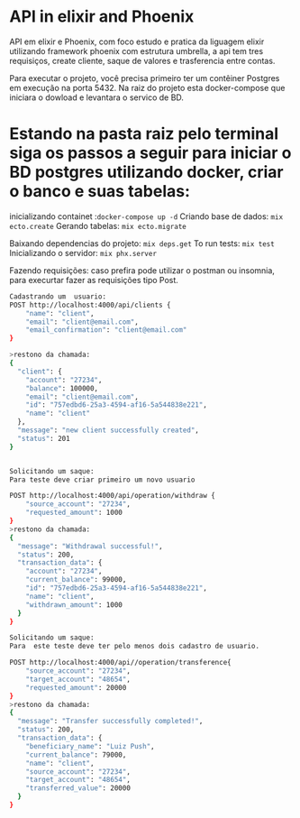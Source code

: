 # API in elixir and Phoenix

API  em elixir e Phoenix, com foco estudo e pratica da liguagem elixir utilizando framework phoenix com estrutura umbrella, a api tem tres requisiços, create cliente, saque de valores e trasferencia entre contas.

Para executar o projeto, você precisa primeiro ter um contêiner Postgres em execução na porta 5432. Na raiz do projeto esta docker-compose que iniciara o dowload e levantara o servico de BD.

# Estando na pasta raiz pelo terminal siga os passos a seguir para iniciar o BD postgres utilizando docker,  criar o banco e suas tabelas:

inicializando containet :`docker-compose up -d`
Criando base de dados: `mix ecto.create`
Gerando tabelas: `mix ecto.migrate` 

Baixando dependencias do projeto: `mix deps.get`
To run tests: `mix test` 
Inicializando o servidor: `mix phx.server`

Fazendo requisições:
caso prefira pode utilizar o postman ou insomnia, para execurtar fazer as requisições tipo Post.

``` sh
Cadastrando um  usuario:
POST http://localhost:4000/api/clients {
	"name": "client",
	"email": "client@email.com",
	"email_confirmation": "client@email.com"
}

>restono da chamada:
{
  "client": {
    "account": "27234",
    "balance": 100000,
    "email": "client@email.com",
    "id": "757edbd6-25a3-4594-af16-5a544838e221",
    "name": "client"
  },
  "message": "new client successfully created",
  "status": 201
}
```
``` sh

Solicitando um saque:
Para teste deve criar primeiro um novo usuario

POST http://localhost:4000/api/operation/withdraw {
	"source_account": "27234",
	"requested_amount": 1000	
}
>restono da chamada:
{
  "message": "Withdrawal successful!",
  "status": 200,
  "transaction_data": {
    "account": "27234",
    "current_balance": 99000,
    "id": "757edbd6-25a3-4594-af16-5a544838e221",
    "name": "client",
    "withdrawn_amount": 1000
  }
}
```

``` sh
Solicitando um saque:
Para  este teste deve ter pelo menos dois cadastro de usuario.

POST http://localhost:4000/api//operation/transference{
	"source_account": "27234",
	"target_account": "48654",
	"requested_amount": 20000	
}
>restono da chamada:
{
  "message": "Transfer successfully completed!",
  "status": 200,
  "transaction_data": {
    "beneficiary_name": "Luiz Push",
    "current_balance": 79000,
    "name": "client",
    "source_account": "27234",
    "target_account": "48654",
    "transferred_value": 20000
  }
}
```
